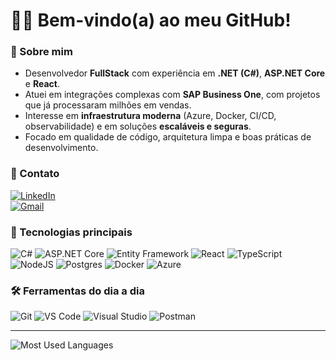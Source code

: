 # 👋🏼 Bem-vindo(a) ao meu GitHub!

### 📌 Sobre mim
- Desenvolvedor **FullStack** com experiência em **.NET (C#)**, **ASP.NET Core** e **React**.  
- Atuei em integrações complexas com **SAP Business One**, com projetos que já processaram milhões em vendas.  
- Interesse em **infraestrutura moderna** (Azure, Docker, CI/CD, observabilidade) e em soluções **escaláveis e seguras**.  
- Focado em qualidade de código, arquitetura limpa e boas práticas de desenvolvimento.  

### 📧 Contato
[![LinkedIn](https://img.shields.io/badge/LinkedIn-0077B5?style=for-the-badge&logo=linkedin&logoColor=white)](https://www.linkedin.com/in/wellingtonhlc/)  
[![Gmail](https://img.shields.io/badge/Gmail-D14836?style=for-the-badge&logo=gmail&logoColor=white)](mailto:wellingtonhlc@gmail.com)

### 🌟 Tecnologias principais
![C#](https://img.shields.io/badge/csharp-4B3263.svg?style=for-the-badge&logo=csharp&logoColor=white)
![ASP.NET Core](https://img.shields.io/badge/ASP.NET%20Core-512BD4?style=for-the-badge&logo=dotnet&logoColor=white)
![Entity Framework](https://img.shields.io/badge/Entity%20Framework-68217A?style=for-the-badge&logo=dotnet&logoColor=white)
![React](https://img.shields.io/badge/react-%2320232a.svg?style=for-the-badge&logo=react&logoColor=%2361DAFB)
![TypeScript](https://img.shields.io/badge/typescript-%2320232a.svg?style=for-the-badge&logo=typescript&logoColor=%2361DAFB)
![NodeJS](https://img.shields.io/badge/node.js-6DA55F?style=for-the-badge&logo=node.js&logoColor=white)
![Postgres](https://img.shields.io/badge/postgres-%23316192.svg?style=for-the-badge&logo=postgresql&logoColor=white)
![Docker](https://img.shields.io/badge/docker-%230db7ed.svg?style=for-the-badge&logo=docker&logoColor=white)
![Azure](https://img.shields.io/badge/microsoft_azure-0b60db?style=for-the-badge&logo=microsoft-azure&logoColor=white)

### 🛠️ Ferramentas do dia a dia
![Git](https://img.shields.io/badge/Git-E34F26?style=for-the-badge&logo=git&logoColor=white) 
![VS Code](https://img.shields.io/badge/Visual_Studio_Code-007ACC?style=for-the-badge&logo=visual-studio-code&logoColor=white)
![Visual Studio](https://img.shields.io/badge/Visual_Studio-4B3263?style=for-the-badge&logo=visual-studio&logoColor=white) 
![Postman](https://img.shields.io/badge/Postman-FF6C37?style=for-the-badge&logo=postman&logoColor=white)

---

![Most Used Languages](https://github-readme-stats.vercel.app/api/top-langs/?username=Wellington-Henrique&theme=dark&hide_border=false&include_all_commits=true&count_private=true&layout=compact)
